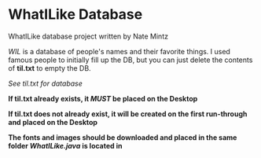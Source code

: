 # WhatILike Database
WhatILike database project written by Nate Mintz

*WIL* is a database of people's names and their favorite things. I used famous people to initially fill up the DB, but you can just delete the contents of **til.txt** to empty the DB.

*See til.txt for database*

**If til.txt already exists, it *MUST* be placed on the Desktop**

**If til.txt does not already exist, it will be created on the first run-through and placed on the Desktop**

**The fonts and images should be downloaded and placed in the same folder *WhatILike.java* is located in**

